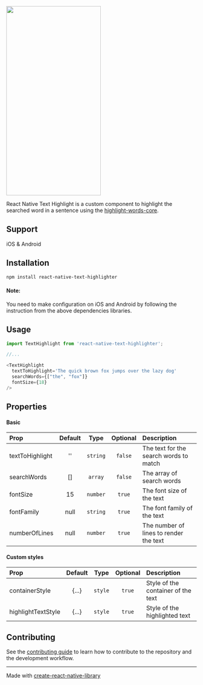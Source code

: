 <span><img src="https://user-images.githubusercontent.com/18114944/227136134-d90f2305-420a-40c0-8a0e-02007b055ba4.png" width="250" height="500" /></span>

React Native Text Highlight is a custom component to highlight the searched word in a sentence using the [highlight-words-core](https://github.com/bvaughn/highlight-words-core).

## Support
iOS & Android

## Installation

```sh
npm install react-native-text-highlighter
```

#### Note:
You need to make configuration on iOS and Android by following the instruction from the above dependencies libraries.

## Usage

```js
import TextHighlight from 'react-native-text-highlighter';

//...

<TextHighlight
  textToHighlight='The quick brown fox jumps over the lazy dog'
  searchWords={["the", "fox"]}
  fontSize={18}
/>

```
## Properties
#### Basic
| Prop               |    Default    |       Type       |  Optional  | Description                                       |
| :----------------- | :-----------: | :--------------: | :--------: | :------------------------------------------------ |
| textToHighlight    |      ''       |     `string`     |   `false`  | The text for the search words to match            |
| searchWords        |      []       |     `array`      |   `false`  | The array of search words                         |
| fontSize           |       15      |     `number`     |   `true`   | The font size of the text                         |
| fontFamily         |      null     |     `string`     |   `true`   | The font family of the text                       |
| numberOfLines      |      null     |     `number`     |   `true`   | The number of lines to render the text            |

#### Custom styles

| Prop                  |    Default    |   Type    |  Optional  | Description                                         |
| :-------------------- | :-----------: | :-------: | :--------: | :-------------------------------------------------- |
| containerStyle        |     {...}     |  `style`  |   `true`   | Style of the container of the text                  |
| highlightTextStyle    |     {...}     |  `style`  |   `true`   | Style of the highlighted text                       |


## Contributing

See the [contributing guide](CONTRIBUTING.md) to learn how to contribute to the repository and the development workflow.

---

Made with [create-react-native-library](https://github.com/callstack/react-native-builder-bob)
